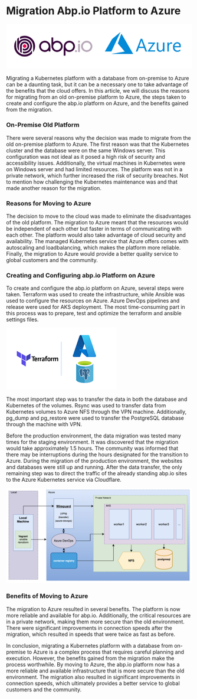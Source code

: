 
# Migration Abp.io Platform to Azure


![abpio-azure](images/abpio-azure.png)

Migrating a Kubernetes platform with a database from on-premise to Azure can be a daunting task, but it can be a necessary one to take advantage of the benefits that the cloud offers. In this article, we will discuss the reasons for migrating from an old on-premise platform  to Azure, the steps taken to create and configure the abp.io platform on Azure, and the benefits gained from the migration.

### On-Premise Old Platform

There were several reasons why the decision was made to migrate from the old on-premise platform to Azure. The first reason was that the Kubernetes cluster and the database were on the same Windows server. This configuration was not ideal as it posed a high risk of security and accessibility issues. Additionally, the virtual machines in Kubernetes were on Windows server and had limited resources. The platform was not in a private network, which further increased the risk of security breaches. Not to mention how challenging the Kubernetes maintenance was and that made another reason for the migration.

### Reasons for Moving to Azure

The decision to move to the cloud was made to eliminate the disadvantages of the old platform. The migration to Azure meant that the resources would be independent of each other but faster in terms of communicating with each other. The platform would also take advantage of cloud security and availability. The managed Kubernetes service that Azure offers comes with autoscaling and loadbalancing, which makes the platform more reliable. Finally, the migration to Azure would provide a better quality service to global customers and the community.

### Creating and Configuring abp.io Platform on Azure

To create and configure the abp.io platform on Azure, several steps were taken. Terraform was used to create the infrastructure, while Ansible was used to configure the resources on Azure. Azure DevOps pipelines and release were used for AKS deployment. The most time-consuming part in this process was to prepare, test and optimize the terraform and ansible settings files.

![terraform-azure](images/terraform-azure.png)

The most important step was to transfer the data in both the database and Kubernetes of the volumes. Rsync was used to transfer data from Kubernetes volumes to Azure NFS through the VPN machine. Additionally, pg_dump and pg_restore were used to transfer the PostgreSQL database through the machine with VPN. 

Before the production environment, the data migration was tested many times for the staging environment. It was discovered that the migration would take approximately 1.5 hours. The community was informed that there may be interruptions during the hours designated for the transition to Azure. During the migration of the production environment, the websites and databases were still up and running. After the data transfer, the only remaining step was to direct the traffic of the already standing abp.io sites to the Azure Kubernetes service via Cloudflare.

![az-infra](images/az-infra.png)

### Benefits of Moving to Azure

The migration to Azure resulted in several benefits. The platform is now more reliable and available for abp.io. Additionally, the critical resources are in a private network, making them more secure than the old environment. There were significant improvements in connection speeds after the migration, which resulted in speeds that were twice as fast as before.

In conclusion, migrating a Kubernetes platform with a database from on-premise to Azure is a complex process that requires careful planning and execution. However, the benefits gained from the migration make the process worthwhile. By moving to Azure, the abp.io platform now has a more reliable and available infrastructure that is more secure than the old environment. The migration also resulted in significant improvements in connection speeds, which ultimately provides a better service to global customers and the community.



